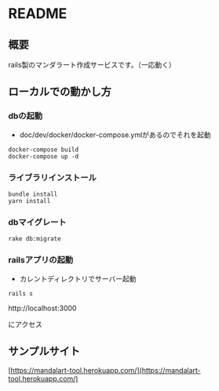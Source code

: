 # README

## 概要
rails製のマンダラート作成サービスです。（一応動く）

## ローカルでの動かし方

### dbの起動
- doc/dev/docker/docker-compose.ymlがあるのでそれを起動
```
docker-compose build
docker-compose up -d
```

### ライブラリインストール
```
bundle install
yarn install
```

### dbマイグレート
```
rake db:migrate
```

### railsアプリの起動
- カレントディレクトリでサーバー起動
```
rails s
```

http://localhost:3000

にアクセス

## サンプルサイト
[https://mandalart-tool.herokuapp.com/](https://mandalart-tool.herokuapp.com/)